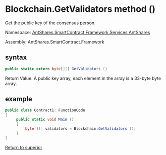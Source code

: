 # Blockchain.GetValidators method ()

Get the public key of the consensus person.

Namespace: [AntShares.SmartContract.Framework.Services.AntShares](../../AntShares.md)

Assembly: AntShares.SmartContract.Framework

## syntax

```c#
public static extern byte[][] GetValidators ()
```

Return Value: A public key array, each element in the array is a 33-byte byte array.

## example

```c#
public class Contract1: FunctionCode
{
     public static void Main ()
     {
         byte[][] validators = Blockchain.GetValidators ();
     }
}
```



[Return to superior](../Blockchain.md)
